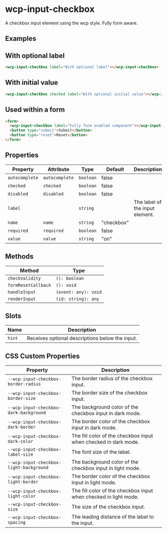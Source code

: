 # wcp-input-checkbox

A checkbox input element using the wcp style. Fully form aware.

## Examples

## With optional label

```html
<wcp-input-checkbox label="With optional label"></wcp-input-checkbox>
```

## With initial value

```html
<wcp-input-checkbox checked label="With optional initial value"></wcp-input-checkbox>
```

## Used within a form

```html
<form>
  <wcp-input-checkbox label="Fully form enabled component"></wcp-input-checkbox>
  <button type="submit">Submit</button>
  <button type="reset">Reset</button>
</form>
```

## Properties

| Property       | Attribute      | Type      | Default    | Description                     |
|----------------|----------------|-----------|------------|---------------------------------|
| `autocomplete` | `autocomplete` | `boolean` | false      |                                 |
| `checked`      | `checked`      | `boolean` | false      |                                 |
| `disabled`     | `disabled`     | `boolean` | false      |                                 |
| `label`        |                | `string`  |            | The label of the input element. |
| `name`         | `name`         | `string`  | "checkbox" |                                 |
| `required`     | `required`     | `boolean` | false      |                                 |
| `value`        | `value`        | `string`  | "on"       |                                 |

## Methods

| Method              | Type                 |
|---------------------|----------------------|
| `checkValidity`     | `(): boolean`        |
| `formResetCallback` | `(): void`           |
| `handleInput`       | `(event: any): void` |
| `renderInput`       | `(id: string): any`  |

## Slots

| Name   | Description                                     |
|--------|-------------------------------------------------|
| `hint` | Receives optional descriptions below the input. |

## CSS Custom Properties

| Property                                | Description                                      |
|-----------------------------------------|--------------------------------------------------|
| `--wcp-input-checkbox-border-radius`    | The border radius of the checkbox input.         |
| `--wcp-input-checkbox-border-size`      | The border size of the checkbox input.           |
| `--wcp-input-checkbox-dark-background`  | The background color of the checkbox input in dark mode. |
| `--wcp-input-checkbox-dark-border`      | The border color of the checkbox input in dark mode. |
| `--wcp-input-checkbox-dark-color`       | The fill color of the checkbox input when checked in dark mode. |
| `--wcp-input-checkbox-label-size`       | The font size of the label.                      |
| `--wcp-input-checkbox-light-background` | The background color of the checkbox input in light mode. |
| `--wcp-input-checkbox-light-border`     | The border color of the checkbox input in light mode. |
| `--wcp-input-checkbox-light-color`      | The fill color of the checkbox input when checked in light mode. |
| `--wcp-input-checkbox-size`             | The size of the checkbox input.                  |
| `--wcp-input-checkbox-spacing`          | The leading distance of the label to the input.  |
